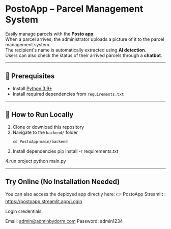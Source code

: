 # PostoApp – Parcel Management System

Easily manage parcels with the **Posto app**.  
When a parcel arrives, the administrator uploads a picture of it to the parcel management system.  
The recipient's name is automatically extracted using **AI detection**.  
Users can also check the status of their arrived parcels through a **chatbot**.  

---

## 🔹 Prerequisites
- Install [Python 3.9+](https://www.python.org/downloads/)  
- Install required dependencies from `requirements.txt`

---

## 🔹 How to Run Locally

1. Clone or download this repository  
2. Navigate to the `backend/` folder  
   ```
   cd PostoApp-main/backend
   ```
3. Install dependencies
pip install -r requirements.txt

4.run project
python main.py

---

## Try Online (No Installation Needed)

You can also access the deployed app directly here:
👉 PostoApp Streamlit : https://postoapp.streamlit.app/Login

Login credentials:

Email: admin@adminbydorm.com
Password: admin1234

